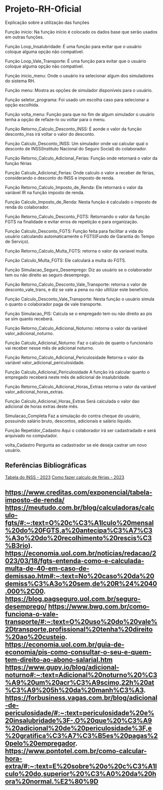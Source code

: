 # Projeto-RH-Oficial
Explicação sobre a utilização das funções

Função inicio: 
Na função início é colocado os dados base que serão usados em outras funções.

Função Loop_Insalubridade: 
É uma função para evitar que o usuário coloque alguma opção não compatível.

Função Loop_Vale_Transporte:
É uma função para evitar que o usuário coloque alguma opção não compatível.

Função inicio_menu:
Onde o usuário ira selecionar algum dos simuladores do sistema RH.

Função menu:
Mostra as opções de simulador disponíveis para o usuário.

Função seletor_programa:
Foi usado um escolha caso para selecionar a opção escolhida.

Função volta_menu:
Função para que no fim de algum simulador o usuário tenha a opção de refaze-lo ou voltar para o menu.

Função Retorno_Calculo_Desconto_INSS:
É aonde o valor da função desconto_inss irá voltar o valor do desconto. 

Função Calculo_Desconto_INSS:
Um simulador onde vai calcular qual o desconto de INSS(Instituto Nacional do Seguro Social) do colaborador.

Função Retorno_Calculo_Adicional_Ferias:
Função onde retornará o valor da função férias

Função Calculo_Adicional_Ferias:
Onde calculo o valor a receber de férias, considerando o desconto do INSS e imposto de renda.

Função Retorno_Calculo_Imposto_de_Renda:
Ele retornará o valor da variável IR na função imposto de renda.

Função Calculo_Imposto_de_Renda:
Nesta função é calculado o imposto de renda do colaborador.

Função Retorno_Calculo_Desconto_FGTS:
Retornando o valor da função FGTS na finalidade e evitar erros de repetição e para organização.

Função Calculo_Desconto_FGTS:
Função feita para facilitar a vida do usuário calculando automaticamente o FGTS(Fundo de Garantia do Tempo de Serviço).

Função Retorno_Calculo_Multa_FGTS:
retorna o valor da variavel multa.

Função Calculo_Multa_FGTS:
Ele calculará a multa do FGTS.

Função Simulacao_Seguro_Desemprego:
Diz ao usuário se o colaborador tem ou não direito ao seguro desemprego.

Função Retorno_Calculo_Desconto_Vale_Transporte:
retorna o valor de desconto_vale_trans, e diz se vale a pena ou não ultilizar este benefício.

Função Calculo_Desconto_Vale_Transporte:
Nesta função o usuário simula o quanto o colaborador paga de vale transporte.

Função Simulacao_PIS:
Calcula se o empregado tem ou não direito ao pis se sim quanto receberá.

Função Retorno_Calculo_Adicional_Noturno:
retorna o valor da variável valor_adicional_noturno.

Função Calculo_Adicional_Noturno:
Faz o calculo de quanto o funcionário vai receber nesse mês de adicional noturno.

Função Retorno_Calculo_Adicional_Periculosidade
Retorna o valor da variável valor_adicional_periculosidade.

Função Calculo_Adicional_Periculosidade
A função irá calcular quanto o empregado receberá neste mês de adicional de insalubridade.

Função Retorno_Calculo_Adicional_Horas_Extras
retorna o valor da variável valor_adicional_horas_extras.

Função Calculo_Adicional_Horas_Extras
Será calculada o valor dao adicional de horas extras deste mês.

Simulacao_Completa
Faz a simulação do contra cheque do usuário, possuindo salário bruto, descontos, adicionais e salário liquido.

Função Repetidor_Cadastro
Aqui o colaborador irá ser cadastradado e será arquivado no computador.

volta_Cadastro
Pergunta ao cadastrador se ele deseja castrar um novo usuário.


Referências Bibliográficas
-----------------------------------------------------------------------------------------------------------------------------------------------------------------------
[Tabela do INSS - 2023](https://blog.convenia.com.br/tabela-do-inss-para-2023-confira-os-reajustes/)
[Como fazer calculo de férias - 2023](https://www.vagas.com.br/profissoes/como-calcular-ferias-calculo/#:~:text=No%20c%C3%A1lculo%20de%20f%C3%A9rias,%20%C3%A9,somar%201/3%20dele%20mesmo.)

https://www.creditas.com/exponencial/tabela-imposto-de-renda/
https://meutudo.com.br/blog/calculadoras/calculo-fgts/#:~:text=O%20c%C3%A1lculo%20mensal%20do%20FGTS,a%20antecipa%C3%A7%C3%A3o%20do%20recolhimento%20rescis%C3%B3rio).
https://economia.uol.com.br/noticias/redacao/2023/03/18/fgts-entenda-como-e-calculada-multa-de-40-em-caso-de-demissao.htm#:~:text=No%20caso%20da%20demiss%C3%A3o%20sem,de%20R%24%2040.000%2C00.
https://blog.pagseguro.uol.com.br/seguro-desemprego/
https://www.bwg.com.br/como-funciona-o-vale-transporte/#:~:text=O%20uso%20do%20vale%2Dtransporte,profissional%20tenha%20direito%20ao%20custeio.
https://economia.uol.com.br/guia-de-economia/pis-como-consultar-o-seu-e-quem-tem-direito-ao-abono-salarial.htm
https://www.gupy.io/blog/adicional-noturno#:~:text=Adicional%20noturno%20%C3%A9%20um%20acr%C3%A9scimo,22h%20at%C3%A9%205h%20da%20manh%C3%A3.
https://forbusiness.vagas.com.br/blog/adicional-de-periculosidade/#:~:text=periculosidade%20e%20insalubridade%3F-,O%20que%20%C3%A9%20adicional%20de%20periculosidade%3F,e%20gratifica%C3%A7%C3%B5es%20pagas%20pelo%20empregador.
https://www.pontotel.com.br/como-calcular-hora-extra/#:~:text=E%20sobre%20o%20c%C3%A1lculo%20do,superior%20%C3%A0%20da%20hora%20normal.%E2%80%9D
-----------------------------------------------------------------------------------------------------------------------------------------------------------------------
